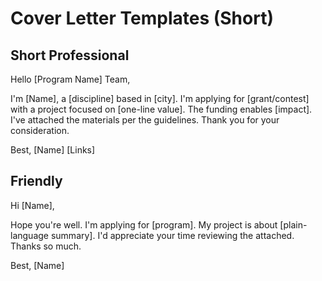 
# Cover Letter Templates (Short)

## Short Professional
Hello [Program Name] Team,

I'm [Name], a [discipline] based in [city]. I'm applying for [grant/contest] with a project focused on [one-line value]. The funding enables [impact]. I've attached the materials per the guidelines. Thank you for your consideration.

Best,
[Name]
[Links]

## Friendly
Hi [Name],

Hope you're well. I'm applying for [program]. My project is about [plain-language summary]. I'd appreciate your time reviewing the attached. Thanks so much.

Best,
[Name]
